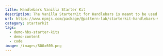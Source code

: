 ```yaml
---
title: Handlebars Vanilla Starter Kit
description: The Vanilla StarterKit for Handlebars is meant to be used as a demonstration of a Handlebars-based project in Pattern Lab.
url: https://www.npmjs.com/package/@pattern-lab/starterkit-handlebars-vanilla
category: starterkit
tags:
  - demo-hbs-starter-kits
  - demo-content
  - code
image: /images/800x600.png
---
```

